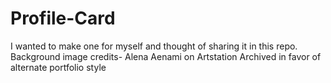 # Profile-Card
I wanted to make one for myself and thought of sharing it in this repo.
Background image credits- Alena Aenami on Artstation
Archived in favor of alternate portfolio style
